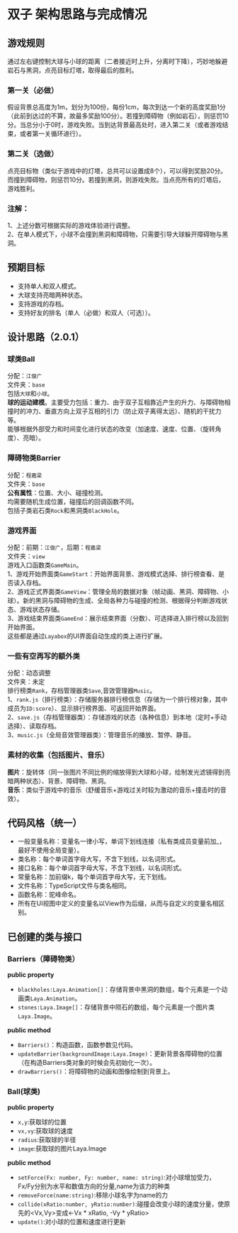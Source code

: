 # 双子  架构思路与完成情况

## 游戏规则
通过左右键控制大球与小球的距离（二者接近时上升，分离时下降），巧妙地躲避岩石与黑洞，点亮目标灯塔，取得最后的胜利。<br>

### 第一关（必做）
假设背景总高度为1m，划分为100份，每份1cm，每次到达一个新的高度奖励1分（此前到达过的不算，故最多奖励100分）。若撞到障碍物（例如岩石），则惩罚10分。当总分小于0时，游戏失败。当到达背景最高处时，进入第二关（或者游戏结束，或者第一关循环进行）。<br>

### 第二关（选做）
点亮目标物（类似于游戏中的灯塔，总共可以设置成8个），可以得到奖励20分。而撞到障碍物，则惩罚10分。若撞到黑洞，则游戏失败。当点亮所有的灯塔后，游戏胜利。<br>

### 注解：
1、上述分数可根据实际的游戏体验进行调整。<br>
2、在单人模式下，小球不会撞到黑洞和障碍物，只需要引导大球躲开障碍物与黑洞。<br>

## 预期目标
+ 支持单人和双人模式。<br>
+ 大球支持亮暗两种状态。<br>
+ 支持游戏的存档。<br>
+ 支持好友的排名（单人（必做）和双人（可选））。<br>

## 设计思路（2.0.1）
### 球类Ball
分配：`江俊广`<br>
文件夹：`base`<br>
包括`大球`和`小球`。<br>
**球的运动建模**。主要受力包括：重力、由于双子互相靠近产生的升力、与障碍物相撞时的冲力、垂直方向上双子互相的引力（防止双子离得太远）、随机的干扰力等。<br>
能够根据外部受力和时间变化进行状态的改变（加速度、速度、位置、（旋转角度）、亮暗）。<br>

### 障碍物类Barrier
分配：`程嘉梁`<br>
文件夹：`base`<br>
**公有属性**：位置、大小、碰撞检测。<br>
均需要随机生成位置，碰撞后的回调函数不同。<br>
包括子类岩石类`Rock`和黑洞类`BlackHole`。<br>

### 游戏界面
分配：前期：`江俊广`，后期：`程嘉梁`<br>
文件夹：`view`<br>
游戏入口函数类`GameMain`。<br>
1、游戏开始界面类`GameStart`：开始界面背景、游戏模式选择、排行榜查看、是否读入存档。<br>
2、游戏正式界面类`GameView`：管理全局的数据对象（帧动画、黑洞、障碍物、小球）。新的黑洞与障碍物的生成、全局各种力与碰撞的检测、根据得分判断游戏状态、游戏状态存储。<br>
3、游戏结束界面类`GameEnd`：展示结束界面（分数）、可选择进入排行榜以及回到开始界面。<br>
这些都是通过`Layabox`的UI界面自动生成的类上进行扩展。<br>

### 一些有空再写的额外类
分配：动态调整<br>
文件夹：未定<br>
排行榜类`Rank`，存档管理器类`Save`,音效管理器`Music`。<br>
1、`rank.js`（排行榜类）：存储服务器排行榜信息（存储为一个排行榜对象，其中成员为`ID:score`）、显示排行榜界面、可返回开始界面。<br>
2、`save.js`（存档管理器类）：存储游戏的状态（各种信息）到本地（定时+手动选择）、读取存档。<br>
3、`music.js`（全局音效管理器类）：管理音乐的播放、暂停、静音。<br>

### 素材的收集（包括图片、音乐）
**图片**：旋转体（同一张图片不同比例的缩放得到大球和小球，绘制发光滤镜得到亮暗两种状态）、背景、障碍物、黑洞。<br>
**音乐**：类似于游戏中的音乐（舒缓音乐+游戏过关时较为激动的音乐+撞击时的音效）。<br>

## 代码风格（统一）
+ 一般变量名称：变量名一律小写，单词下划线连接（私有类成员变量前加_，最好不使用全局变量）。<br>
+ 类名称：每个单词首字母大写，不含下划线，以名词形式。<br>
+ 接口名称：每个单词首字母大写，不含下划线，以名词形式。<br>
+ 常量名称：加前缀k，每个单词首字母大写，无下划线。<br>
+ 文件名称：TypeScript文件与类名相同。<br>
+ 函数名称：驼峰命名。<br>
+ 所有在UI视图中定义的变量名以View作为后缀，从而与自定义的变量名相区别。<br>

## 已创建的类与接口
### Barriers（障碍物类）
**public property**
+ `blackholes:Laya.Animation[]`：存储背景中黑洞的数组，每个元素是一个动画类`Laya.Animation`。
+ `stones:Laya.Image[]`：存储背景中陨石的数组，每个元素是一个图片类`Laya.Image`。

**public method**
+ `Barriers()`：构造函数，函数参数见代码。
+ `updateBarrier(backgroundImage:Laya.Image)`：更新背景各障碍物的位置（在构造Barriers类对象的时候会先初始化一次）。
+ `drawBarriers()`：将障碍物的动画和图像绘制到背景上。

### Ball(球类)
**public property**
+ `x,y`:获取球的位置
+ `vx,vy`:获取球的速度
+ `radius`:获取球的半径
+ `image`:获取球的图片Laya.Image

**public method**
+ `setForce(Fx: number, Fy: number, name: string)`:对小球增加受力，Fx/Fy分别为水平和数值方向的分量,name为该力的种类
+ `removeForce(name:string)`:移除小球名字为name的力
+ `collide(xRatio:number, yRatio:number)`:碰撞会改变小球的速度分量，使原先的<Vx,Vy>变成<-Vx * xRatio, -Vy * yRatio>
+ `update()`:对小球的位置和速度进行更新
